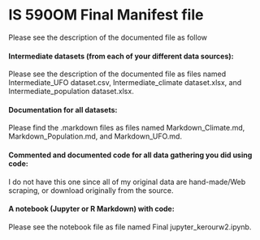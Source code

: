 # IS 590OM Final Manifest file

Please see the description of the documented file as follow

#### Intermediate datasets (from each of your different data sources):
Please see the description of the documented file as files named Intermediate_UFO dataset.csv, Intermediate_climate dataset.xlsx, and Intermediate_population dataset.xlsx.


#### Documentation for all datasets:
Please find the .markdown files as files named Markdown_Climate.md, Markdown_Population.md, and Markdown_UFO.md.


#### Commented and documented code for all data gathering you did using code: 
I do not have this one since all of my original data are hand-made/Web scraping, or download originally from the source.


#### A notebook (Jupyter or R Markdown) with code: 
Please see the notebook file as file named Final jupyter_kerourw2.ipynb.
